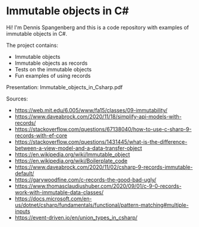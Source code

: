 # Immutable objects in C#

Hi! I'm Dennis Spangenberg and this is a code repository with examples of immutable objects in C#.

The project contains: 
- Immutable objects
- Immutable objects as records
- Tests on the immutable objects
- Fun examples of using records

Presentation: Immutable_objects_in_Csharp.pdf

Sources:
- https://web.mit.edu/6.005/www/fa15/classes/09-immutability/
- https://www.daveabrock.com/2020/11/18/simplify-api-models-with-records/
- https://stackoverflow.com/questions/67138040/how-to-use-c-sharp-9-records-with-ef-core
- https://stackoverflow.com/questions/1431445/what-is-the-difference-between-a-view-model-and-a-data-transfer-object
- https://en.wikipedia.org/wiki/Immutable_object
- https://en.wikipedia.org/wiki/Boilerplate_code
- https://www.daveabrock.com/2020/11/02/csharp-9-records-immutable-default/
- https://garywoodfine.com/c-records-the-good-bad-ugly/
- https://www.thomasclaudiushuber.com/2020/09/01/c-9-0-records-work-with-immutable-data-classes/
- https://docs.microsoft.com/en-us/dotnet/csharp/fundamentals/functional/pattern-matching#multiple-inputs
- https://event-driven.io/en/union_types_in_csharp/